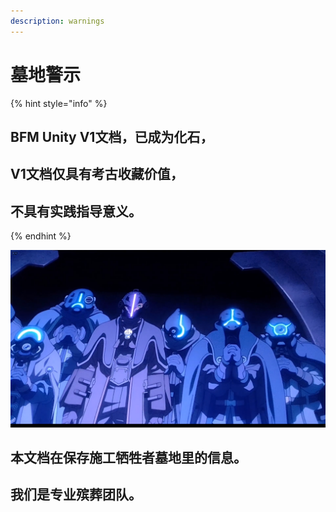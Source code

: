 ```yaml
---
description: warnings
---
```


# 墓地警示

{% hint style="info" %}
## **BFM Unity V1文档，已成为化石，**

## **V1文档仅具有考古收藏价值，**

## **不具有实践指导意义。**
{% endhint %}

![](.gitbook/assets/9lddq5-60urxrz7it3cs1hc-u0.png)

## 本文档在保存施工牺牲者墓地里的信息。

## 我们是专业殡葬团队。

